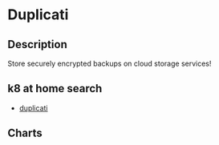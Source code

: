 # Duplicati

## Description

Store securely encrypted backups on cloud storage services!

## k8 at home search

- [duplicati](https://nanne.dev/k8s-at-home-search/#/duplicati)

## Charts


